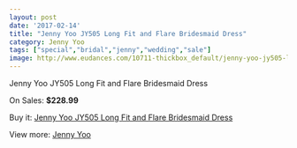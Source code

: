 ```yaml
---
layout: post
date: '2017-02-14'
title: "Jenny Yoo JY505 Long Fit and Flare Bridesmaid Dress"
category: Jenny Yoo
tags: ["special","bridal","jenny","wedding","sale"]
image: http://www.eudances.com/10711-thickbox_default/jenny-yoo-jy505-long-fit-and-flare-bridesmaid-dress.jpg
---
```

Jenny Yoo JY505 Long Fit and Flare Bridesmaid Dress

On Sales: **$228.99**
<a href="https://www.eudances.com/en/jenny-yoo/3435-jenny-yoo-jy505-long-fit-and-flare-bridesmaid-dress.html"><amp-img layout="responsive" width="600" height="600" src="//www.eudances.com/10711-thickbox_default/jenny-yoo-jy505-long-fit-and-flare-bridesmaid-dress.jpg" alt="Jenny Yoo JY505 Long Fit and Flare Bridesmaid Dress 0" /></a>
<a href="https://www.eudances.com/en/jenny-yoo/3435-jenny-yoo-jy505-long-fit-and-flare-bridesmaid-dress.html"><amp-img layout="responsive" width="600" height="600" src="//www.eudances.com/10714-thickbox_default/jenny-yoo-jy505-long-fit-and-flare-bridesmaid-dress.jpg" alt="Jenny Yoo JY505 Long Fit and Flare Bridesmaid Dress 1" /></a>
<a href="https://www.eudances.com/en/jenny-yoo/3435-jenny-yoo-jy505-long-fit-and-flare-bridesmaid-dress.html"><amp-img layout="responsive" width="600" height="600" src="//www.eudances.com/10713-thickbox_default/jenny-yoo-jy505-long-fit-and-flare-bridesmaid-dress.jpg" alt="Jenny Yoo JY505 Long Fit and Flare Bridesmaid Dress 2" /></a>
<a href="https://www.eudances.com/en/jenny-yoo/3435-jenny-yoo-jy505-long-fit-and-flare-bridesmaid-dress.html"><amp-img layout="responsive" width="600" height="600" src="//www.eudances.com/10712-thickbox_default/jenny-yoo-jy505-long-fit-and-flare-bridesmaid-dress.jpg" alt="Jenny Yoo JY505 Long Fit and Flare Bridesmaid Dress 3" /></a>

Buy it: [Jenny Yoo JY505 Long Fit and Flare Bridesmaid Dress](https://www.eudances.com/en/jenny-yoo/3435-jenny-yoo-jy505-long-fit-and-flare-bridesmaid-dress.html "Jenny Yoo JY505 Long Fit and Flare Bridesmaid Dress")

View more: [Jenny Yoo](https://www.eudances.com/en/63-Jenny-Yoo "Jenny Yoo")